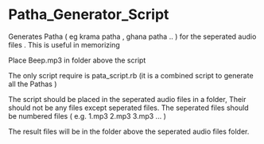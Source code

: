 # Patha_Generator_Script
Generates Patha ( eg krama patha , ghana patha .. ) for the seperated audio files . This is useful in memorizing


Place Beep.mp3 in folder above the script 

The only script require is 
pata_script.rb (it is a combined script to generate all the Pathas )

The script should be placed in the seperated audio files in a folder,
Their should not be any files except seperated files. 
The seperated files should be numbered files ( e.g. 1.mp3 2.mp3 3.mp3 ... )


The result files will be in the folder above the seperated audio files folder.
